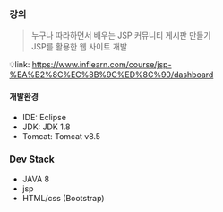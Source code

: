 ### 강의
> 누구나 따라하면서 배우는 JSP 커뮤니티 게시판 만들기  
> JSP를 활용한 웹 사이트 개발

💡link: https://www.inflearn.com/course/jsp-%EA%B2%8C%EC%8B%9C%ED%8C%90/dashboard
 
#### 개발환경
- IDE: Eclipse
- JDK: JDK 1.8
- Tomcat: Tomcat v8.5

### Dev Stack
- JAVA 8
- jsp
- HTML/css (Bootstrap)
